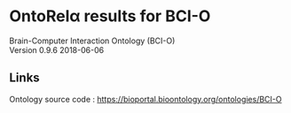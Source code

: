 # OntoRelα results for BCI-O
Brain-Computer Interaction Ontology (BCI-O)  
Version 0.9.6 2018-06-06

## Links
Ontology source code : https://bioportal.bioontology.org/ontologies/BCI-O  
